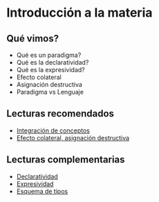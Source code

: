 # Introducción a la materia

## Qué vimos?

* Qué es un paradigma?
* Qué es la declaratividad?
* Qué es la expresividad?
* Efecto colateral
* Asignación destructiva
* Paradigma vs Lenguaje

## Lecturas recomendados

* [Integración de conceptos](https://docs.google.com/document/d/1QP1ftd6jvAlVZOAsVPJ_1I0O7WW9MaIrn6zfW-iJdrY)
* [Efecto colateral, asignación destructiva](http://wiki.uqbar.org/wiki/articles/transparencia-referencial--efecto-de-lado-y-asignacion-destructiva.html)

## Lecturas complementarias

* [Declaratividad](http://wiki.uqbar.org/wiki/articles/declaratividad.html)
* [Expresividad](http://wiki.uqbar.org/wiki/articles/expresividad.html)
* [Esquema de tipos](http://wiki.uqbar.org/wiki/articles/esquemas-de-tipado.html)
